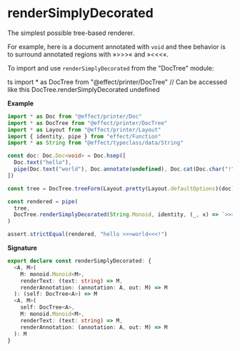 # renderSimplyDecorated

The simplest possible tree-based renderer.

For example, here is a document annotated with `void` and thee behavior is
to surround annotated regions with »>>>« and »<<<«.

To import and use `renderSimplyDecorated` from the "DocTree" module:

ts
import \* as DocTree from "@effect/printer/DocTree"
// Can be accessed like this
DocTree.renderSimplyDecorated
undefined

**Example**

```ts
import * as Doc from "@effect/printer/Doc"
import * as DocTree from "@effect/printer/DocTree"
import * as Layout from "@effect/printer/Layout"
import { identity, pipe } from "effect/Function"
import * as String from "@effect/typeclass/data/String"

const doc: Doc.Doc<void> = Doc.hsep([
  Doc.text("hello"),
  pipe(Doc.text("world"), Doc.annotate(undefined), Doc.cat(Doc.char("!")))
])

const tree = DocTree.treeForm(Layout.pretty(Layout.defaultOptions)(doc))

const rendered = pipe(
  tree,
  DocTree.renderSimplyDecorated(String.Monoid, identity, (_, x) => `>>>${x}<<<`)
)

assert.strictEqual(rendered, "hello >>>world<<<!")
```

**Signature**

```ts
export declare const renderSimplyDecorated: {
  <A, M>(
    M: monoid.Monoid<M>,
    renderText: (text: string) => M,
    renderAnnotation: (annotation: A, out: M) => M
  ): (self: DocTree<A>) => M
  <A, M>(
    self: DocTree<A>,
    M: monoid.Monoid<M>,
    renderText: (text: string) => M,
    renderAnnotation: (annotation: A, out: M) => M
  ): M
}
```
